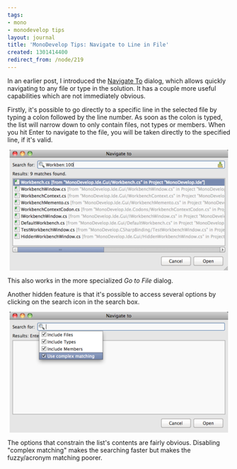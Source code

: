 ```yaml
---
tags:
- mono
- monodevelop tips
layout: journal
title: 'MonoDevelop Tips: Navigate to Line in File'
created: 1301414400
redirect_from: /node/219
---
```

In an earlier post, I introduced the <a href="/journal/2011/02/monodevelop_tips_navigate_files_and_types">Navigate To</a> dialog, which allows quickly navigating to any file or type in the solution. It has a couple more useful capabilities which are not immediately obvious.<!--break-->

Firstly, it's possible to go directly to a specific line in the selected file by typing a colon followed by the line number. As soon as the colon is typed, the list will narrow down to only contain files, not types or members. When you hit Enter to navigate to the file, you will be taken directly to the specified line, if it's valid. 

<a href="/files/images/md-tips/navigate-to-line.png" rel="lightbox[md_tips_navigate_to_adv]" title="Navigating to a specific line"><img src="/files/images/md-tips/t/navigate-to-line.png" alt="Navigating to a specific line" style="max-width:98%; display:block;margin-left:auto;margin-right:auto;" /></a>

This also works in the more specialized <em>Go to File</em> dialog.

Another hidden feature is that it's possible to access several options by clicking on the search icon in the search box.

<a href="/files/images/md-tips/navigate-to-options.png" rel="lightbox[md_tips_navigate_to_adv]" title="The Navigate To options"><img src="/files/images/md-tips/t/navigate-to-options.png" alt="The Navigate To options" style="max-width:98%; display:block;margin-left:auto;margin-right:auto;" /></a>

The options that constrain the list's contents are fairly obvious. Disabling "complex matching" makes the searching faster but makes the fuzzy/acronym matching poorer.

